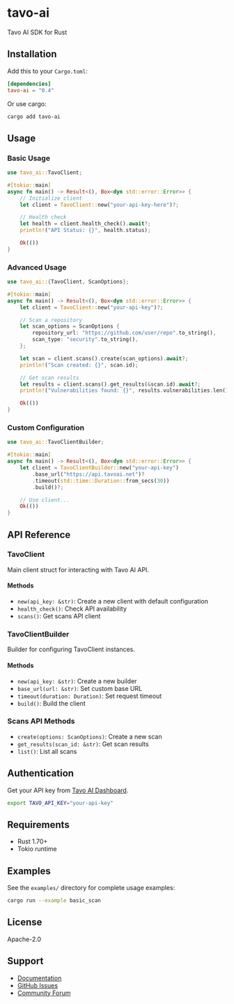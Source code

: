 # tavo-ai

Tavo AI SDK for Rust

## Installation

Add this to your `Cargo.toml`:

```toml
[dependencies]
tavo-ai = "0.4"
```

Or use cargo:

```bash
cargo add tavo-ai
```

## Usage

### Basic Usage

```rust
use tavo_ai::TavoClient;

#[tokio::main]
async fn main() -> Result<(), Box<dyn std::error::Error>> {
    // Initialize client
    let client = TavoClient::new("your-api-key-here")?;

    // Health check
    let health = client.health_check().await?;
    println!("API Status: {}", health.status);

    Ok(())
}
```

### Advanced Usage

```rust
use tavo_ai::{TavoClient, ScanOptions};

#[tokio::main]
async fn main() -> Result<(), Box<dyn std::error::Error>> {
    let client = TavoClient::new("your-api-key")?;

    // Scan a repository
    let scan_options = ScanOptions {
        repository_url: "https://github.com/user/repo".to_string(),
        scan_type: "security".to_string(),
    };

    let scan = client.scans().create(scan_options).await?;
    println!("Scan created: {}", scan.id);

    // Get scan results
    let results = client.scans().get_results(&scan.id).await?;
    println!("Vulnerabilities found: {}", results.vulnerabilities.len());

    Ok(())
}
```

### Custom Configuration

```rust
use tavo_ai::TavoClientBuilder;

#[tokio::main]
async fn main() -> Result<(), Box<dyn std::error::Error>> {
    let client = TavoClientBuilder::new("your-api-key")
        .base_url("https://api.tavoai.net")?
        .timeout(std::time::Duration::from_secs(30))
        .build()?;

    // Use client...
    Ok(())
}
```

## API Reference

### TavoClient

Main client struct for interacting with Tavo AI API.

#### Methods

- `new(api_key: &str)`: Create a new client with default configuration
- `health_check()`: Check API availability
- `scans()`: Get scans API client

### TavoClientBuilder

Builder for configuring TavoClient instances.

#### Methods

- `new(api_key: &str)`: Create a new builder
- `base_url(url: &str)`: Set custom base URL
- `timeout(duration: Duration)`: Set request timeout
- `build()`: Build the client

### Scans API Methods

- `create(options: ScanOptions)`: Create a new scan
- `get_results(scan_id: &str)`: Get scan results
- `list()`: List all scans

## Authentication

Get your API key from [Tavo AI Dashboard](https://app.tavoai.net).

```bash
export TAVO_API_KEY="your-api-key"
```

## Requirements

- Rust 1.70+
- Tokio runtime

## Examples

See the `examples/` directory for complete usage examples:

```bash
cargo run --example basic_scan
```

## License

Apache-2.0

## Support

- [Documentation](https://docs.rs/tavo-ai)
- [GitHub Issues](https://github.com/TavoAI/tavo-api/issues)
- [Community Forum](https://community.tavoai.net)
